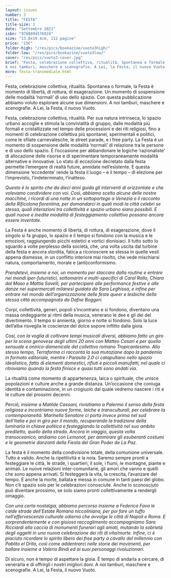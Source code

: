 ```yaml
---
layout: issues
number: 3
title: "FESTA"
title-size: 3
date: "Settembre 2021"
isbn: "9788894576924"
size: "13.8x19.4cm, 112 pagine"
price: "15€"
folder-high: "/res/pics/bookazine/vuoto3high/"
folder-low: "/res/pics/bookazine/vuoto3low/"
cover: "res/pics/vuoto3-cover.jpg"
brief: "Festa, celebrazione collettiva, ritualità. Spontanea o formale, la Festa è momento di libertà, di rottura, di esagerazione. Un momento di sospensione delle modalità ‘normali’ di uso dello spazio. Con questa pubblicazione abbiamo voluto esplorare alcune sue dimensioni.
A noi tamburi, maschere e scenografie. A Lei, la Festa, il nuovo Vuoto."
more: festa-transmediale.html
---
```


Festa, celebrazione collettiva, ritualità. Spontanea o formale, la Festa è momento di libertà, di rottura, di esagerazione. Un momento di sospensione delle modalità ‘normali’ di uso dello spazio. Con questa pubblicazione abbiamo voluto esplorare alcune sue dimensioni.
A noi tamburi, maschere e scenografie. A Lei, la Festa, il nuovo Vuoto.

Festa, celebrazione collettiva, ritualità. Per sua natura intrinseca, lo spazio urbano accoglie e stimola la convivialità di gruppo, dalle modalità più formali e cristallizzate nel tempo delle processioni e dei riti religiosi, fino a momenti di celebrazione collettiva più spontanei, sperimentali e politici, come le sfilate carnevalesche, le street parade, e i free party. La Festa è un momento di sospensione delle modalità ‘normali’ di relazione tra le persone e di uso dello spazio. È l’occasione per abbandonare le logiche ‘razionaliste’ di allocazione delle risorse e di sperimentare temporaneamente modalità alternative e innovative. Lo stato di eccezione decretato dalla festa permette l’emergere di realtà future, annidate nell’esistente. E questa dimensione ‘eccedente’ rende la festa il luogo – e il tempo – di elezione per l’imprevisto, l’indeterminato, l’inatteso.

*Questo è lo spirito che da dieci anni guida gli interventi di orizzontale e che volevamo condividere con voi. Così, abbiamo scelto alcune delle nostre macchine, i ricordi di una notte in un sottoportego a Venezia o il racconto della Rificolona fiorentina, per domandarci in quali modi la città celebri se stessa, quali interazioni tra collettività e spazio urbano siano possibili. E quali nuove e inedite modalità di festeggiamento collettivo possano ancora essere inventate.*

La Festa è anche momento di libertà, di rottura, di esagerazione, dove il singolo si fa gruppo, lo spazio e il tempo si fondono con la musica e le emozioni, raggiungendo picchi estetici e vortici dionisiaci. Il tutto sotto lo sguardo a volte perplesso della società, che, una volta uscita dal turbine della festa e ancora stordita, fatica a riconoscere se stessa in quelle vesti appena dismesse, in un conflitto interiore mai risolto, che vede mischiarsi natura, comportamento, morale e (anti)conformismo.

*Prendetevi, insieme a noi, un momento per staccare dalla routine e entrare nei mondi iper-futuristici, sottomarini e multi-specifici di Carol Rollo, Chiara dal Maso e Mattia Savelli, per partecipare alle performance festive e alle danze nei supermercati milanesi guidatə da Sara Leghissa, e infine per entrare nel mondo dell’organizzazione delle feste queer e lesbiche della stessa città accompagnatə da Dafne Boggeri.*

Corpi, collettività, generi, popoli s’incontrano e si fondono, diventano una massa ondeggiante ai ritmi della musica, venerano le dee e gli dei del divertimento. Il tempo si annienta, giorno e notte si fondono. Solo la luce dell’alba risveglia le coscienze del dolce sopore inflitto dalla gioia.

*Così, con la voglia di coltivare tempi musicali diversi, abbiamo fatto un giro per la scena genovese degli ultimi 20 anni con Matteo Casari e per quella sensuale e onirico-domenicale del collettivo romano Tropicantesimo. Allo stesso tempo, Terraforma ci racconta la sua mutazione dopo la pandemia in formato editoriale, mentre i Parasite 2.0 ci catapultano nello spazio idealistico, fatto di elementi domestici, rifiuti e piccoli manufatti, nel quale ci ritroviamo quando la festa finisce e quasi tutti sono andati via.*

La ritualità come momento di appartenenza, laica o spirituale, che unisce popolazioni e culture anche a grande distanza. Un’occasione che coniuga identità e contaminazione, in un crogiuolo dal quale vedremo nascere i riti e le culture dei prossimi decenni.

*Perciò, insieme a Matilde Cassani, rivisitiamo a Palermo il senso della festa religiosa e incontriamo nuove forme, laiche e transculturali, per celebrare la contemporaneità. Marinella Senatore ci porta invece prima nel sud dell’Italia e poi in giro per il mondo, recuperando la tradizione della luminaria in chiave politica e festeggiando la collettività nel suo ambito prediletto, quello della strada. Ancora in viaggio, questa volta transoceanico, andiamo con Lemonot, per ammirare gli esuberanti costumi e le geometrie danzanti della Fiesta del Gran Poder de La Paz.*

La festa è il momento della condivisione totale, della comunione universale. Tutto è valido. Anche la ripetitività e la noia. Saremo sempre pronti a festeggiare le città, le strade, i quartieri, il sole, i fiumi, le montagne, piante e animali. Le nuove relazioni inter-comunitarie, gli amori che vanno e quelli che sono appena arrivati. Si festeggerà la vita, la crescita, l’avanzare del tempo. E anche la morte, ballata e messa in comune in tanti paesi del globo. Non c’è spazio solo per le celebrazioni conosciute. Anche lo sconosciuto può diventare prossimo, se solo siamo pronti collettivamente a rendergli omaggio.

*Con una certa nostalgia, abbiamo percorso insieme a Federica Fava le calde strade dell’Estate Romana niccoliniana, per poi fare un tuffo nell’effervescenza culturale odierna che avvolge le città di Napoli e Roma. E sorprendentemente e con gioioso raccoglimento accompagniamo Sara Ricciardi alla caccia di monumenti funerari agli amati, mutando la sobrietà degli oggetti in una nuova celebrazione dei riti di vita/morte. Infine, ci è piaciuto ricordare lo spirito libero dei free party a cavallo del millennio con Pablito el Drito, così come addentrarci nelle storie dei movimenti, per ballare insieme a Valerio Bindi ed ai suoi personaggi rivoluzionari.*

Di sicuro, non è tempo di aspettare la gioia. È tempo di andarla a cercare, di venerarla e di offrirgli i nostri migliori doni. A noi tamburi, maschere e scenografie. A Lei, la Festa, il nuovo Vuoto.

